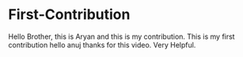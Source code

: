 # First-Contribution
Hello Brother, this is Aryan and this is my contribution.
This is my first contribution
hello anuj thanks for this video. Very Helpful. 
